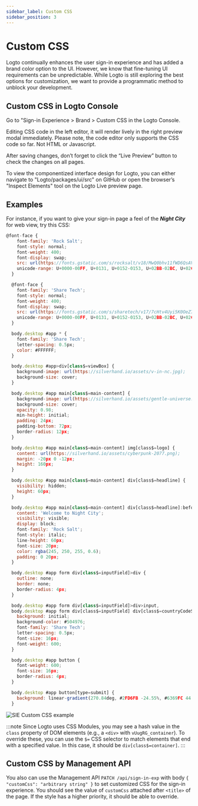 ```yaml
---
sidebar_label: Custom CSS
sidebar_position: 3
---
```


# Custom CSS

Logto continually enhances the user sign-in experience and has added a brand color option to the UI. However, we know that fine-tuning UI requirements can be unpredictable. While Logto is still exploring the best options for customization, we want to provide a programmatic method to unblock your development.

## Custom CSS in Logto Console

Go to "Sign-in Experience > Brand > Custom CSS in the Logto Console.

Editing CSS code in the left editor, it will render lively in the right preview modal immediately. Please note, the code editor only supports the CSS code so far. Not HTML or Javascript.

After saving changes, don’t forget to click the “Live Preview” button to check the changes on all pages.

To view the componentized interface design for Logto, you can either navigate to "Logto/packages/ui/src" on GitHub or open the browser’s "Inspect Elements" tool on the Logto Live preview page.

## Examples

For instance, if you want to give your sign-in page a feel of the **_Night City_** for web view, try this CSS:

```jsx
@font-face {
    font-family: 'Rock Salt';
    font-style: normal;
    font-weight: 400;
    font-display: swap;
    src: url(https://fonts.gstatic.com/s/rocksalt/v18/MwQ0bhv11fWD6QsAVOZrt0M6p7NGrQ.woff2) format('woff2');
    unicode-range: U+0000-00FF, U+0131, U+0152-0153, U+02BB-02BC, U+02C6, U+02DA, U+02DC, U+2000-206F, U+2074, U+20AC, U+2122, U+2191, U+2193, U+2212, U+2215, U+FEFF, U+FFFD;
  }

  @font-face {
    font-family: 'Share Tech';
    font-style: normal;
    font-weight: 400;
    font-display: swap;
    src: url(https://fonts.gstatic.com/s/sharetech/v17/7cHtv4Uyi5K0OeZ7bohU8H0JmBUhfrE.woff2) format('woff2');
    unicode-range: U+0000-00FF, U+0131, U+0152-0153, U+02BB-02BC, U+02C6, U+02DA, U+02DC, U+2000-206F, U+2074, U+20AC, U+2122, U+2191, U+2193, U+2212, U+2215, U+FEFF, U+FFFD;
  }

  body.desktop #app * {
    font-family: 'Share Tech';
    letter-spacing: 0.5px;
    color: #FFFFFF;
  }

  body.desktop #app>div[class$=viewBox] {
    background-image: url(https://silverhand.io/assets/v-in-nc.jpg);
    background-size: cover;
  }

  body.desktop #app main[class$=main-content] {
    background-image: url(https://silverhand.io/assets/gentle-universe.png);
    background-size: cover;
    opacity: 0.98;
    min-height: initial;
    padding: 24px;
    padding-bottom: 72px;
    border-radius: 12px;
  }

  body.desktop #app main[class$=main-content] img[class$=logo] {
    content: url(https://silverhand.io/assets/cyberpunk-2077.png);
    margin: -20px 0 -12px;
    height: 160px;
  }

  body.desktop #app main[class$=main-content] div[class$=headline] {
    visibility: hidden;
    height: 60px;
  }

  body.desktop #app main[class$=main-content] div[class$=headline]:before {
    content: 'Welcome to Night City';
    visibility: visible;
    display: block;
    font-family: 'Rock Salt';
    font-style: italic;
    line-height: 60px;
    font-size: 20px;
    color: rgba(245, 250, 255, 0.6);
    padding: 0 20px;
  }

  body.desktop #app form div[class$=inputField]>div {
    outline: none;
    border: none;
    border-radius: 4px;
  }

  body.desktop #app form div[class$=inputField]>div>input,
  body.desktop #app form div[class$=inputField] div[class$=countryCodeSelector] {
    background: initial;
    background-color: #504976;
    font-family: 'Share Tech';
    letter-spacing: 0.5px;
    font-size: 16px;
    font-weight: 600;
  }

  body.desktop #app button {
    font-weight: 600;
    font-size: 16px;
    border-radius: 4px;
  }

  body.desktop #app button[type=submit] {
    background: linear-gradient(270.84deg, #2FD6FB -24.55%, #6369FC 44.33%, #A741EB 119.2%), #5D34F2;
  }
```

![SIE Custom CSS example](./assets/sie-custom-css-example.jpeg)

:::note
Since Logto uses CSS Modules, you may see a hash value in the `class` property of DOM elements (e.g., a `<div>` with `vUugRG_container`). To override these, you can use the `$=` CSS selector to match elements that end with a specified value. In this case, it should be `div[class$=container]`.
:::

## Custom CSS by Management API

You also can use the Management API `PATCH /api/sign-in-exp` with body `{ "customCss": "arbitrary string" }` to set customized CSS for the sign-in experience. You should see the value of `customCss` attached after `<title>` of the page. If the style has a higher priority, it should be able to override.
